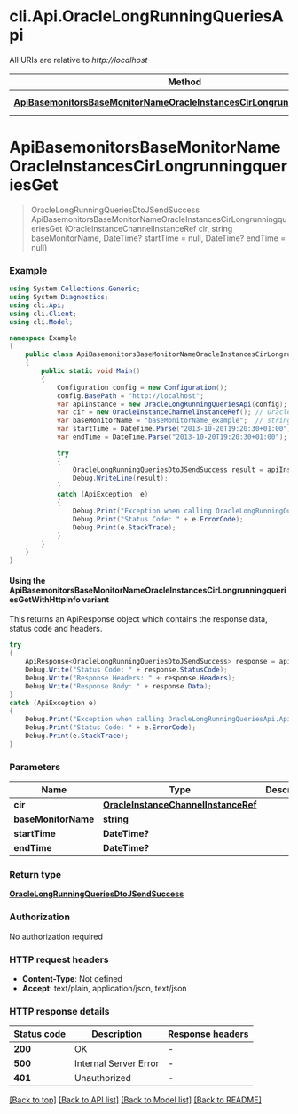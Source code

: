 # cli.Api.OracleLongRunningQueriesApi

All URIs are relative to *http://localhost*

| Method | HTTP request | Description |
|--------|--------------|-------------|
| [**ApiBasemonitorsBaseMonitorNameOracleInstancesCirLongrunningqueriesGet**](OracleLongRunningQueriesApi.md#apibasemonitorsbasemonitornameoracleinstancescirlongrunningqueriesget) | **GET** /api/basemonitors/{baseMonitorName}/oracleInstances/{cir}/longrunningqueries |  |

<a id="apibasemonitorsbasemonitornameoracleinstancescirlongrunningqueriesget"></a>
# **ApiBasemonitorsBaseMonitorNameOracleInstancesCirLongrunningqueriesGet**
> OracleLongRunningQueriesDtoJSendSuccess ApiBasemonitorsBaseMonitorNameOracleInstancesCirLongrunningqueriesGet (OracleInstanceChannelInstanceRef cir, string baseMonitorName, DateTime? startTime = null, DateTime? endTime = null)



### Example
```csharp
using System.Collections.Generic;
using System.Diagnostics;
using cli.Api;
using cli.Client;
using cli.Model;

namespace Example
{
    public class ApiBasemonitorsBaseMonitorNameOracleInstancesCirLongrunningqueriesGetExample
    {
        public static void Main()
        {
            Configuration config = new Configuration();
            config.BasePath = "http://localhost";
            var apiInstance = new OracleLongRunningQueriesApi(config);
            var cir = new OracleInstanceChannelInstanceRef(); // OracleInstanceChannelInstanceRef | 
            var baseMonitorName = "baseMonitorName_example";  // string | 
            var startTime = DateTime.Parse("2013-10-20T19:20:30+01:00");  // DateTime? |  (optional) 
            var endTime = DateTime.Parse("2013-10-20T19:20:30+01:00");  // DateTime? |  (optional) 

            try
            {
                OracleLongRunningQueriesDtoJSendSuccess result = apiInstance.ApiBasemonitorsBaseMonitorNameOracleInstancesCirLongrunningqueriesGet(cir, baseMonitorName, startTime, endTime);
                Debug.WriteLine(result);
            }
            catch (ApiException  e)
            {
                Debug.Print("Exception when calling OracleLongRunningQueriesApi.ApiBasemonitorsBaseMonitorNameOracleInstancesCirLongrunningqueriesGet: " + e.Message);
                Debug.Print("Status Code: " + e.ErrorCode);
                Debug.Print(e.StackTrace);
            }
        }
    }
}
```

#### Using the ApiBasemonitorsBaseMonitorNameOracleInstancesCirLongrunningqueriesGetWithHttpInfo variant
This returns an ApiResponse object which contains the response data, status code and headers.

```csharp
try
{
    ApiResponse<OracleLongRunningQueriesDtoJSendSuccess> response = apiInstance.ApiBasemonitorsBaseMonitorNameOracleInstancesCirLongrunningqueriesGetWithHttpInfo(cir, baseMonitorName, startTime, endTime);
    Debug.Write("Status Code: " + response.StatusCode);
    Debug.Write("Response Headers: " + response.Headers);
    Debug.Write("Response Body: " + response.Data);
}
catch (ApiException e)
{
    Debug.Print("Exception when calling OracleLongRunningQueriesApi.ApiBasemonitorsBaseMonitorNameOracleInstancesCirLongrunningqueriesGetWithHttpInfo: " + e.Message);
    Debug.Print("Status Code: " + e.ErrorCode);
    Debug.Print(e.StackTrace);
}
```

### Parameters

| Name | Type | Description | Notes |
|------|------|-------------|-------|
| **cir** | [**OracleInstanceChannelInstanceRef**](OracleInstanceChannelInstanceRef.md) |  |  |
| **baseMonitorName** | **string** |  |  |
| **startTime** | **DateTime?** |  | [optional]  |
| **endTime** | **DateTime?** |  | [optional]  |

### Return type

[**OracleLongRunningQueriesDtoJSendSuccess**](OracleLongRunningQueriesDtoJSendSuccess.md)

### Authorization

No authorization required

### HTTP request headers

 - **Content-Type**: Not defined
 - **Accept**: text/plain, application/json, text/json


### HTTP response details
| Status code | Description | Response headers |
|-------------|-------------|------------------|
| **200** | OK |  -  |
| **500** | Internal Server Error |  -  |
| **401** | Unauthorized |  -  |

[[Back to top]](#) [[Back to API list]](../README.md#documentation-for-api-endpoints) [[Back to Model list]](../README.md#documentation-for-models) [[Back to README]](../README.md)

